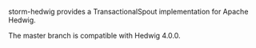 storm-hedwig provides a TransactionalSpout implementation for Apache Hedwig.

The master branch is compatible with Hedwig 4.0.0.

